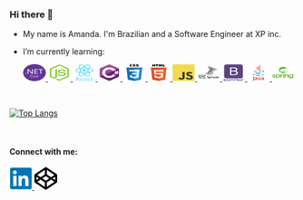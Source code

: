 ### Hi there 👋

- My name is Amanda. I'm Brazilian and a Software Engineer at XP inc. 
- I’m currently learning:

  <a href= 'https://github.com/devicons/devicon'>
    <img aling="center" alt= "dot-net-core" height="30" width="40" src="https://github.com/devicons/devicon/blob/master/icons/dotnetcore/dotnetcore-original.svg" style="max-width: 100%;">
  </a>
  <a href= 'https://github.com/devicons/devicon'>
    <img aling="center" alt= "node-js" height="30" width="40" src="https://github.com/devicons/devicon/blob/master/icons/nodejs/nodejs-original.svg" style="max-width: 100%;">
  </a>
  <a href= 'https://github.com/devicons/devicon'>
    <img aling="center" alt= "react" height="30" width="40" src="https://github.com/devicons/devicon/blob/master/icons/react/react-original-wordmark.svg" style="max-width: 100%;">
  </a>  
  <a href= 'https://github.com/devicons/devicon'>
    <img aling="center" alt= "c-sharp" height="30" width="40" src="https://github.com/devicons/devicon/blob/master/icons/csharp/csharp-original.svg" style="max-width: 100%;">
  </a> <a href= 'https://github.com/devicons/devicon'>
    <img aling="center" alt= "css3" height="30" width="40" src="https://github.com/devicons/devicon/blob/master/icons/css3/css3-original-wordmark.svg" style="max-width: 100%;">
  </a> 
  <a href= 'https://github.com/devicons/devicon'>
    <img aling="center" alt= "html5" height="30" width="40" src="https://github.com/devicons/devicon/blob/master/icons/html5/html5-original-wordmark.svg" style="max-width: 100%;">
  </a> 
  <a href= 'https://github.com/devicons/devicon'>
    <img aling="center" alt= "javascript" height="30" width="40" src="https://github.com/devicons/devicon/blob/master/icons/javascript/javascript-original.svg" style="max-width: 100%;">
  </a>
  <a href= 'https://github.com/devicons/devicon'>
    <img aling="center" alt= "sql-server" height="30" width="40" src="https://github.com/devicons/devicon/blob/master/icons/microsoftsqlserver/microsoftsqlserver-plain-wordmark.svg" style="max-width: 100%;">
  </a> 
  <a href= 'https://github.com/devicons/devicon'>
    <img aling="center" alt= "bootstrap" height="30" width="40" src="https://github.com/devicons/devicon/blob/master/icons/bootstrap/bootstrap-plain-wordmark.svg" style="max-width: 100%;">
  </a> 
  <a href= 'https://github.com/devicons/devicon'>
    <img aling="center" alt= "java" height="30" width="40" src="https://github.com/devicons/devicon/blob/master/icons/java/java-original-wordmark.svg" style="max-width: 100%;">
  </a> 
  <a href= 'https://github.com/devicons/devicon'>
    <img aling="center" alt= "spring" height="30" width="40" src="https://github.com/devicons/devicon/blob/master/icons/spring/spring-original-wordmark.svg" style="max-width: 100%;">
  </a> 

  &nbsp;
  
  
[![Top Langs](https://github-readme-stats.vercel.app/api/top-langs/?username=anoyori&layout=compact)](https://github.com/anoyori/github-readme-stats)

  
  &nbsp;
#### **Connect with me**:

  <a href= "https://www.linkedin.com/in/amanda-noyori/" target="_blank">
  <img aling="center" alt= " height="30" width="40" amanda-linkedin" src="https://raw.githubusercontent.com/devicons/devicon/master/icons/linkedin/linkedin-original.svg" style="max-width: 100%;">
 </a>
  <a href= "https://codepen.io/anoyori" target="_blank">
  <img aling="center" alt= " height="30" width="40" amanda-codepen" src="https://raw.githubusercontent.com/devicons/devicon/master/icons/codepen/codepen-plain.svg" style="max-width: 100%;">
 </a>
 




<!--
**anoyori/anoyori** is a ✨ _special_ ✨ repository because its `README.md` (this file) appears on your GitHub profile.

Here are some ideas to get you started:

- 🔭 I’m currently working on ...
- 🌱 I’m currently learning ...
- 👯 I’m looking to collaborate on ...
- 🤔 I’m looking for help with ...
- 💬 Ask me about ...
- 📫 How to reach me: ...
- 😄 Pronouns: ...
- ⚡ Fun fact: ...
-->
